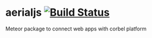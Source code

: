 # aerialjs [![Build Status](https://travis-ci.org/bquarks/aerialjs.svg?branch=master)](https://travis-ci.org/bquarks/aerialjs)
Meteor package to connect web apps with corbel platform
